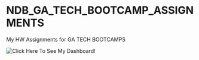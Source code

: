 # NDB_GA_TECH_BOOTCAMP_ASSIGNMENTS
My HW Assignments for GA TECH BOOTCAMPS

![Click Here To See My Dashboard!](https://nburwick.github.io/belly-button-challenge)

